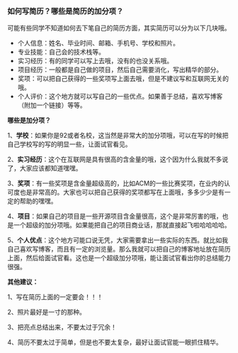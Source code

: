 ### 如何写简历？哪些是简历的加分项？

可能有些同学不知道如何去下笔自己的简历方面，其实简历可以分为以下几块哦。

- 个人信息：姓名、毕业时间、邮箱、手机号、学校和照片。
- 专业技能：自己会的技术栈等。
- 实习经历：有的同学可以写上去哦，没有的也没关系哦。
- 项目经历：一般都是自己做的项目，然后自己需要消化，写出精华的部分。
- 奖项：可以把自己获得的一些奖项写上面去哦，但是不建议写和互联网无关的哦。
- 个人评价：这个地方就可以写自己的一些优点。如果善于总结，喜欢写博客（附加一个链接）等等。

**哪些是加分项？**

1、**学校**：如果你是92或者名校，这当然是非常大的加分项哦，可以在写的时候把自己学校写的写的明显一些，让面试官看见。

2、**实习经历**：这个在互联网是具有很高的含金量的哦，这个因为什么我就不多说了，大家应该都知道嘿嘿。

3、**奖项**：有一些奖项是含金量超级高的，比如ACM的一些比赛奖项，在业内的认可度也是非常高的。大家也可以把自己获得的奖项都写在上面哦，多多少少是有一定的帮助的嘿嘿。

4、**项目**：如果自己的项目是一些开源项目含金量很高，这个是非常厉害的哦，也是一个超级的加分项哦。如果能把自己的项目商业话，那就直接起飞啦哈哈哈哈。

5、**个人优点**：这个地方可能口说无凭，大家需要拿出一些实际的东西。就比如我自己喜欢写博客，而且有一定的浏览量。那么我就可以把自己的博客地址放在简历上面，然后给面试官看。这也是一个超级加分项哦，能让面试官看出你的总结能力很强。

**其他建议：**

1、写在简历上面的一定要会！！！

2、照片最好是一寸的那种。

3、把亮点总结出来，不要太过于冗余！

4、简历不要太过于简单，但是也不要太复杂，最好让面试官能一眼抓住精华。
